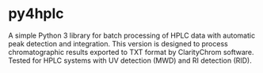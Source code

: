 # py4hplc
A simple Python 3 library for batch processing of HPLC data with automatic peak detection and integration. This version is designed to process chromatographic results exported to TXT format by ClarityChrom software. Tested for HPLC systems with UV detection (MWD) and RI detection (RID). 
